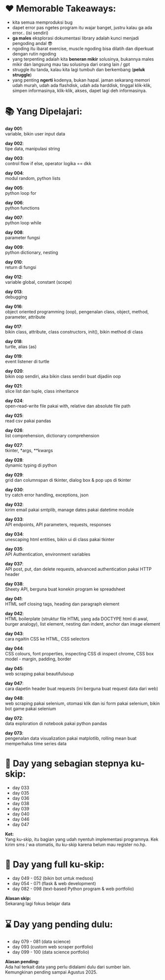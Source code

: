 # ❤ Memorable Takeaways:
- kita semua memproduksi bug
- dapet error pas ngetes program itu wajar banget, justru kalau ga ada error.. (isi sendiri)
- **ga males** eksplorasi dokumentasi library adalah kunci menjadi pengoding andal 😎
- ngoding itu ibarat exercise, muscle ngoding bisa dilatih dan diperkuat dengan rutin ngoding
- yang terpenting adalah kita **beneran mikir** solusinya, bukannya males mikir dan langsung mau tau solusinya dari orang lain / gpt
- struggle itu tanda, kalau kita lagi tumbuh dan berkembang (**peluk struggle**)
- yang penting **ngerti** kodenya, bukan hapal. jaman sekarang memori udah murah, udah ada flashdisk, udah ada harddisk, tinggal klik-klik, simpen informasinya, klik-klik, akses, dapet lagi deh informasinya.



# 📚 Yang Dipelajari: 
**day 001**: <br>
variable, bikin user input data

**day 002**: <br>
tipe data, manipulasi string

**day 003**: <br>
control flow if else, operator logika == dkk

**day 004**: <br>
modul random, python lists

**day 005**: <br>
python loop for

**day 006**: <br>
python functions

**day 007**: <br>
python loop while

**day 008**: <br>
parameter fungsi

**day 009**: <br>
python dictionary, nesting

**day 010**: <br>
return di fungsi

**day 012**: <br>
variable global, constant (scope)

**day 013**: <br>
debugging

**day 016**: <br>
object oriented programming (oop), pengenalan class, object, method, parameter, attribute

**day 017**: <br>
bikin class, attribute, class constructors, init(), bikin method di class

**day 018**: <br>
turtle, alias (as)

**day 019**: <br>
event listener di turtle

**day 020**: <br>
bikin oop sendiri, aka bikin class sendiri buat dijadiin oop

**day 021**: <br>
slice list dan tuple, class inheritance

**day 024**: <br>
open-read-write file pakai with, relative dan absolute file path

**day 025**: <br>
read csv pakai pandas

**day 026**: <br>
list comprehension, dictionary comprehension

**day 027**: <br>
tkinter, *args, **kwargs

**day 028**: <br>
dynamic typing di python

**day 029**: <br>
grid dan columnspan di tkinter, dialog box & pop ups di tkinter

**day 030**: <br>
try catch error handling, exceptions, json

**day 032**: <br>
kirim email pakai smtplib, manage dates pakai datetime module

**day 033**: <br>
API endpoints, API parameters, requests, responses

**day 034**: <br>
unescaping html entities, bikin ui di class pakai tkinter

**day 035**: <br>
API Authentication, environment variables

**day 037**: <br>
API post, put, dan delete requests, advanced authentication pakai HTTP header

**day 038**: <br>
Sheety API, berguna buat konekin program ke spreadsheet

**day 041**: <br>
HTML self closing tags, heading dan paragraph element

**day 042**: <br>
HTML boilerplate (struktur file HTML yang ada DOCTYPE html di awal, burger analogy), list element, nesting dan indent, anchor dan image element

**day 043**: <br>
cara ngaitin CSS ke HTML, CSS selectors 

**day 044**: <br>
CSS colours, font properties, inspecting CSS di inspect chrome, CSS box model - margin, padding, border

**day 045**: <br>
web scraping pakai beautifulsoup

**day 047**: <br>
cara dapetin header buat requests (ini berguna buat request data dari web)

**day 048**: <br>
web scraping pakai selenium, otomasi klik dan isi form pakai selenium, bikin bot game pakai selenium

**day 072**: <br>
data exploration di notebook pakai python pandas

**day 073**: <br>
pengenalan data visualization pakai matplotlib, rolling mean buat memperhalus time series data



# 💨 Day yang sebagian stepnya ku-skip:
- day 033
- day 035
- day 036
- day 038
- day 039
- day 040
- day 046
- day 047

**Ket:** <br>
Yang ku-skip, itu bagian yang udah nyentuh implementasi programnya. Kek kirim sms / wa otomatis, itu ku-skip karena belum mau register no.hp.  


# 💨 Day yang full ku-skip:
- day 049 - 052 (bikin bot untuk medsos)
- day 054 - 071 (flask & web development)
- day 082 - 098 (text-based Python program & web portfolio)


**Alasan skip:** <br>
Sekarang lagi fokus belajar data


# ⌛ Day yang pending dulu:
- day 079 - 081 (data science)
- day 093 (custom web scraper portfolio)
- day 099 - 100 (data science portfolio)

**Alasan pending:** <br>
Ada hal terkait data yang perlu didalami dulu dari sumber lain. <br>
Kemungkinan pending sampai Agustus 2025.